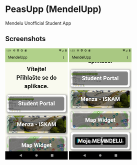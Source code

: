 # PeasUpp (MendelUpp)

Mendelu Unofficial Student App

## Screenshots

<img src="./docs/screenshots/Screenshot_1.png" width="200" title="MendelUpp Screenshot" alt="MendelUpp Screenshot" />
<img src="./docs/screenshots/Screenshot_2.png" width="200" title="MendelUpp Screenshot" alt="MendelUpp Screenshot" />
